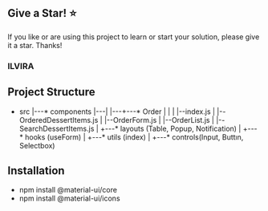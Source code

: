 ## Give a Star! :star:
If you like or are using this project to learn or start your solution, please give it a star. Thanks!

### ILVIRA

## Project Structure
* src
|---* components
|---|
|---+---* Order
|       |
|       |--index.js
|       |--OrderedDessertItems.js
|       |--OrderForm.js
|       |--OrderList.js
|       |--SearchDessertItems.js
|
+---* layouts (Table, Popup, Notification)
|
+---* hooks (useForm)
|
+---* utils (index)
|
+---* controls(Input, Buttın, Selectbox)

## Installation
- npm install @material-ui/core
- npm install @material-ui/icons